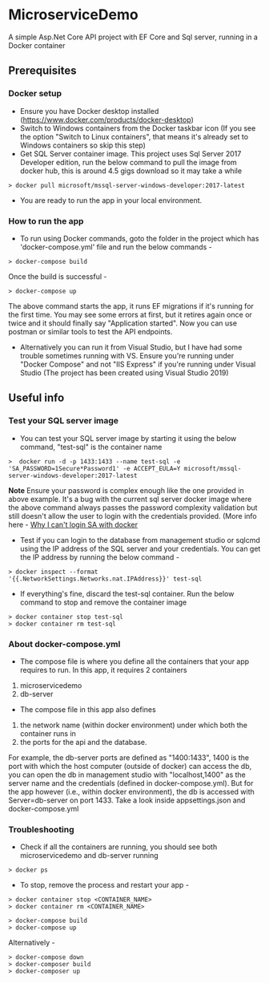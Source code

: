 # MicroserviceDemo
A simple Asp.Net Core API project with EF Core and Sql server, running in a Docker container

## Prerequisites

### Docker setup
- Ensure you have Docker desktop installed (https://www.docker.com/products/docker-desktop)
- Switch to Windows containers from the Docker taskbar icon (If you see the option "Switch to Linux containers", that means it's already set to Windows containers so skip this step)
- Get SQL Server container image. This project uses Sql Server 2017 Developer edition, run the below command to pull the image from docker hub, this is around 4.5 gigs download so it may take a while
```
> docker pull microsoft/mssql-server-windows-developer:2017-latest
```
- You are ready to run the app in your local environment.

### How to run the app
- To run using Docker commands, goto the folder in the project which has 'docker-compose.yml' file and run the below commands - 
```
> docker-compose build
```
Once the build is successful - 
```
> docker-compose up
```
The above command starts the app, it runs EF migrations if it's running for the first time. You may see some errors at first, but it retires again once or twice and it should finally say "Application started". Now you can use postman or similar tools to test the API endpoints.

- Alternatively you can run it from Visual Studio, but I have had some trouble sometimes running with VS. Ensure you're running under "Docker Compose" and not "IIS Express" if you're running under Visual Studio (The project has been created using Visual Studio 2019)

## Useful info
### Test your SQL server image
- You can test your SQL server image by starting it using the below command, "test-sql" is the container name
```
>  docker run -d -p 1433:1433 --name test-sql -e 'SA_PASSWORD=1Secure*Password1' -e ACCEPT_EULA=Y microsoft/mssql-server-windows-developer:2017-latest
```

**Note** Ensure your password is complex enough like the one provided in above example. It's a bug with the current sql server docker image where the above command always passes the password complexity validation but still doesn't allow the user to login with the credentials provided. (More info here -  [Why I can't login SA with docker
](https://github.com/Microsoft/mssql-docker/issues/315)

- Test if you can login to the database from management studio or sqlcmd using the IP address of the SQL server and your credentials. You can get the IP address by running the below command - 
```
> docker inspect --format '{{.NetworkSettings.Networks.nat.IPAddress}}' test-sql
```
- If everything's fine, discard the test-sql container. Run the below command to stop and remove the container image
```
> docker container stop test-sql
> docker container rm test-sql
```

### About docker-compose.yml
- The compose file is where you define all the containers that your app requires to run. In this app, it requires 2 containers
1. microservicedemo
2. db-server
- The compose file in this app also defines 
1. the network name (within docker environment) under which both the container runs in
2. the ports for the api and the database. 

For example, the db-server ports are defined as "1400:1433", 1400 is the port with which the host computer (outside of docker) can access the db, you can open the db in management studio with "localhost,1400" as the server name and the credentials (defined in docker-compose.yml). But for the app however (i.e., within docker environment), the db is accessed with Server=db-server on port 1433. Take a look inside appsettings.json and docker-compose.yml

### Troubleshooting
- Check if all the containers are running, you should see both microservicedemo and db-server running
```
> docker ps
```
- To stop, remove the process and restart your app - 
```
> docker container stop <CONTAINER_NAME>
> docker container rm <CONTAINER_NAME>

> docker-compose build
> docker-compose up
```
Alternatively - 
```
> docker-compose down
> docker-composer build
> docker-composer up
```
